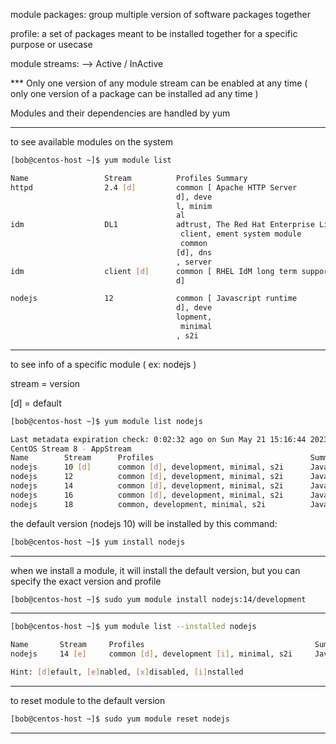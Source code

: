 

module packages:    group multiple version of software packages together

profile: a set of packages meant to be installed together for a specific purpose or usecase 


module streams: -->  Active / InActive


*** Only one version of any module stream can be enabled at any time ( only one version of a package can be installed ad any time )

Modules and their dependencies are handled by yum


________________________________________________________________________________________________


to see available modules on the system

```bash
[bob@centos-host ~]$ yum module list

Name                 Stream          Profiles Summary 
httpd                2.4 [d]         common [ Apache HTTP Server                         
                                     d], deve 
                                     l, minim 
                                     al       
idm                  DL1             adtrust, The Red Hat Enterprise Linux Identity Manag
                                      client, ement system module
                                      common  
                                     [d], dns 
                                     , server 
idm                  client [d]      common [ RHEL IdM long term support client module   
                                     d]       

nodejs               12              common [ Javascript runtime                         
                                     d], deve 
                                     lopment, 
                                      minimal 
                                     , s2i    
```

________________________________________________________________________________________________


to see info of a specific module ( ex: nodejs )

stream = version

[d] = default


```bash
[bob@centos-host ~]$ yum module list nodejs

Last metadata expiration check: 0:02:32 ago on Sun May 21 15:16:44 2023.
CentOS Stream 8 - AppStream
Name        Stream      Profiles                                   Summary               
nodejs      10 [d]      common [d], development, minimal, s2i      Javascript runtime    
nodejs      12          common [d], development, minimal, s2i      Javascript runtime    
nodejs      14          common [d], development, minimal, s2i      Javascript runtime    
nodejs      16          common [d], development, minimal, s2i      Javascript runtime    
nodejs      18          common, development, minimal, s2i          Javascript runtime    
```


the default version (nodejs 10) will be installed by this command:

```bash
[bob@centos-host ~]$ yum install nodejs
```

________________________________________________________________________________________________


when we install a module, it will install the default version, but you can specify the exact version and profile

```bash
[bob@centos-host ~]$ sudo yum module install nodejs:14/development
```

________________________________________________________________________________________________






```bash
[bob@centos-host ~]$ yum module list --installed nodejs

Name       Stream     Profiles                                      Summary              
nodejs     14 [e]     common [d], development [i], minimal, s2i     Javascript runtime   

Hint: [d]efault, [e]nabled, [x]disabled, [i]nstalled
```

________________________________________________________________________________________________


to reset module to the default version

```bash
[bob@centos-host ~]$ sudo yum module reset nodejs
```

________________________________________________________________________________________________
